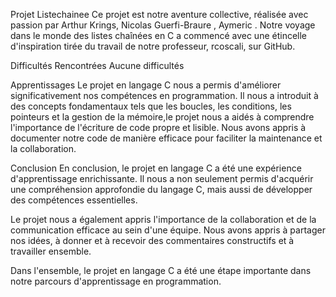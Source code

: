 Projet Listechainee
Ce projet est notre aventure collective, réalisée avec passion par Arthur Krings, Nicolas Guerfi-Braure , Aymeric . Notre voyage dans le monde des listes chaînées en C a commencé avec une étincelle d'inspiration tirée du travail de notre professeur, rcoscali, sur GitHub.

Difficultés Rencontrées
Aucune difficultés 


Apprentissages
Le projet en langage C nous a permis d'améliorer significativement nos compétences en programmation. Il nous a introduit à des concepts fondamentaux tels que les boucles, les conditions, les pointeurs et la gestion de la mémoire,le projet nous a aidés à comprendre l'importance de l'écriture de code propre et lisible. Nous avons appris à documenter notre code de manière efficace pour faciliter la maintenance et la collaboration.


Conclusion
En conclusion, le projet en langage C a été une expérience d'apprentissage enrichissante. Il nous a non seulement permis d'acquérir une compréhension approfondie du langage C, mais aussi de développer des compétences essentielles.

Le projet nous a également appris l'importance de la collaboration et de la communication efficace au sein d'une équipe. Nous avons appris à partager nos idées, à donner et à recevoir des commentaires constructifs et à travailler ensemble. 

Dans l'ensemble, le projet en langage C a été une étape importante dans notre parcours d'apprentissage en programmation.


